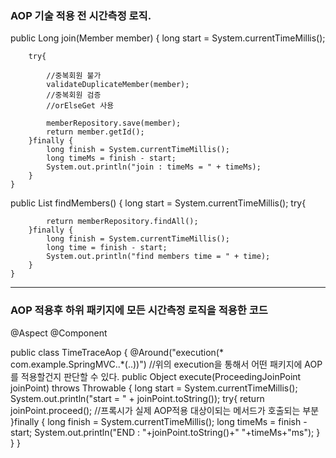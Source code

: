 ###  AOP 기술 적용 전 시간측정 로직. 


public Long join(Member member) {
long start = System.currentTimeMillis();


        try{

            //중복회원 불가
            validateDuplicateMember(member);
            //중복회원 검증
            //orElseGet 사용

            memberRepository.save(member);
            return member.getId();
        }finally {
            long finish = System.currentTimeMillis();
            long timeMs = finish - start;
            System.out.println("join : timeMs = " + timeMs);
        }
    }

public List<Member> findMembers() {
long start = System.currentTimeMillis();
try{

            return memberRepository.findAll();
        }finally {
            long finish = System.currentTimeMillis();
            long time = finish - start;
            System.out.println("find members time = " + time);
        }
    }
---   

### AOP 적용후 하위 패키지에 모든 시간측정 로직을 적용한 코드


@Aspect
@Component

public class TimeTraceAop {
@Around("execution(* com.example.SpringMVC..*(..))")
//위의 execution을 통해서 어떤 패키지에 AOP를 적용할건지 판단할 수 있다.
public Object execute(ProceedingJoinPoint joinPoint) throws Throwable {
long start = System.currentTimeMillis();
System.out.println("start = " + joinPoint.toString());
try{
return joinPoint.proceed();
//프록시가 실제 AOP적용 대상이되는 메서드가 호출되는 부분
}finally {
long finish = System.currentTimeMillis();
long timeMs = finish - start;
System.out.println("END : "+joinPoint.toString()+" "+timeMs+"ms");
}
}
}

